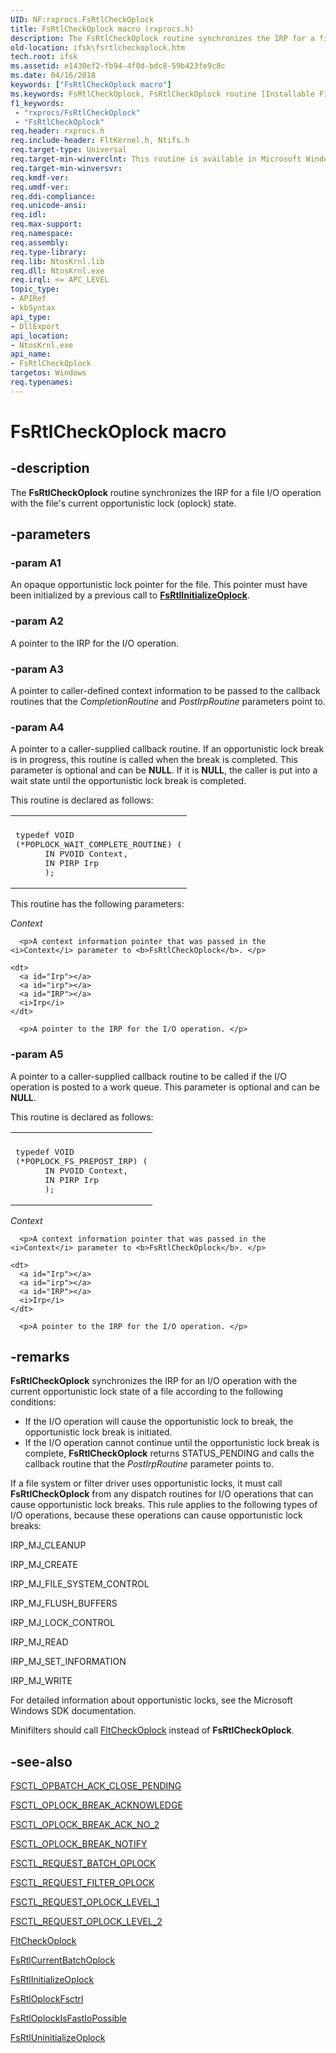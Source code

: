 ```yaml
---
UID: NF:rxprocs.FsRtlCheckOplock
title: FsRtlCheckOplock macro (rxprocs.h)
description: The FsRtlCheckOplock routine synchronizes the IRP for a file I/O operation with the file's current opportunistic lock (oplock) state.
old-location: ifsk\fsrtlcheckoplock.htm
tech.root: ifsk
ms.assetid: e1430ef2-fb94-4f0d-bdc8-59b423fe9c8c
ms.date: 04/16/2018
keywords: ["FsRtlCheckOplock macro"]
ms.keywords: FsRtlCheckOplock, FsRtlCheckOplock routine [Installable File System Drivers], fsrtlref_c11dbb80-c7a8-437d-bb6b-661edcf2f24a.xml, ifsk.fsrtlcheckoplock, rxprocs/FsRtlCheckOplock
f1_keywords:
 - "rxprocs/FsRtlCheckOplock"
 - "FsRtlCheckOplock"
req.header: rxprocs.h
req.include-header: FltKernel.h, Ntifs.h
req.target-type: Universal
req.target-min-winverclnt: This routine is available in Microsoft Windows 2000 and later versions of Windows operating systems.
req.target-min-winversvr: 
req.kmdf-ver: 
req.umdf-ver: 
req.ddi-compliance: 
req.unicode-ansi: 
req.idl: 
req.max-support: 
req.namespace: 
req.assembly: 
req.type-library: 
req.lib: NtosKrnl.lib
req.dll: NtosKrnl.exe
req.irql: <= APC_LEVEL
topic_type:
- APIRef
- kbSyntax
api_type:
- DllExport
api_location:
- NtosKrnl.exe
api_name:
- FsRtlCheckOplock
targetos: Windows
req.typenames: 
---
```


# FsRtlCheckOplock macro


## -description


The <b>FsRtlCheckOplock</b> routine synchronizes the IRP for a file I/O operation with the file's current opportunistic lock (oplock) state. 


## -parameters




### -param A1

<p>An opaque opportunistic lock pointer for the file. This pointer must have been initialized by a previous call to <a href="https://docs.microsoft.com/windows-hardware/drivers/ddi/ntifs/nf-ntifs-_fsrtl_advanced_fcb_header-fsrtlinitializeoplock"><b>FsRtlInitializeOplock</b></a>. </p>


### -param A2

<p>A pointer to the IRP for the I/O operation. </p>


### -param A3

<p>A pointer to caller-defined context information to be passed to the callback routines that the <i>CompletionRoutine</i> and <i>PostIrpRoutine </i>parameters point to. </p>


### -param A4

<p>A pointer to a caller-supplied callback routine. If an opportunistic lock break is in progress, this routine is called when the break is completed. This parameter is optional and can be <b>NULL</b>. If it is <b>NULL</b>, the caller is put into a wait state until the opportunistic lock break is completed. </p>
  <p>This routine is declared as follows: </p>
  <div class="code">
    <span codelanguage="">
      <table>
        <tr>
          <th></th>
        </tr>
        <tr>
          <td>
            <pre>typedef VOID
(*POPLOCK_WAIT_COMPLETE_ROUTINE) (
      IN PVOID Context,
      IN PIRP Irp
      );</pre>
          </td>
        </tr>
      </table>
    </span>
  </div>
  <p>This routine has the following parameters: </p>
  <p></p>
  <dl>
    <dt>
      <a id="Context"></a>
      <a id="context"></a>
      <a id="CONTEXT"></a>
      <i>Context</i>
    </dt>
    
      <p>A context information pointer that was passed in the <i>Context</i> parameter to <b>FsRtlCheckOplock</b>. </p>
    
    <dt>
      <a id="Irp"></a>
      <a id="irp"></a>
      <a id="IRP"></a>
      <i>Irp</i>
    </dt>
    
      <p>A pointer to the IRP for the I/O operation. </p>
    
  </dl>


### -param A5

<p>A pointer to a caller-supplied callback routine to be called if the I/O operation is posted to a work queue. This parameter is optional and can be <b>NULL</b>. </p>
  <p>This routine is declared as follows: </p>
  <div class="code">
    <span codelanguage="">
      <table>
        <tr>
          <th></th>
        </tr>
        <tr>
          <td>
            <pre>typedef VOID
(*POPLOCK_FS_PREPOST_IRP) (
      IN PVOID Context,
      IN PIRP Irp
      );</pre>
          </td>
        </tr>
      </table>
    </span>
  </div>
  <p></p>
  <dl>
    <dt>
      <a id="Context"></a>
      <a id="context"></a>
      <a id="CONTEXT"></a>
      <i>Context</i>
    </dt>
    
      <p>A context information pointer that was passed in the <i>Context</i> parameter to <b>FsRtlCheckOplock</b>. </p>
    
    <dt>
      <a id="Irp"></a>
      <a id="irp"></a>
      <a id="IRP"></a>
      <i>Irp</i>
    </dt>
    
      <p>A pointer to the IRP for the I/O operation. </p>
    
  </dl>






## -remarks



<b>FsRtlCheckOplock</b> synchronizes the IRP for an I/O operation with the current opportunistic lock state of a file according to the following conditions: 

<ul>
<li>
If the I/O operation will cause the opportunistic lock to break, the opportunistic lock break is initiated. 

</li>
<li>
If the I/O operation cannot continue until the opportunistic lock break is complete, <b>FsRtlCheckOplock</b> returns STATUS_PENDING and calls the callback routine that the <i>PostIrpRoutine</i> parameter points to. 

</li>
</ul>
If a file system or filter driver uses opportunistic locks, it must call <b>FsRtlCheckOplock</b> from any dispatch routines for I/O operations that can cause opportunistic lock breaks. This rule applies to the following types of I/O operations, because these operations can cause opportunistic lock breaks: 

IRP_MJ_CLEANUP

IRP_MJ_CREATE

IRP_MJ_FILE_SYSTEM_CONTROL

IRP_MJ_FLUSH_BUFFERS

IRP_MJ_LOCK_CONTROL

IRP_MJ_READ

IRP_MJ_SET_INFORMATION

IRP_MJ_WRITE

For detailed information about opportunistic locks, see the Microsoft Windows SDK documentation. 

Minifilters should call <a href="https://docs.microsoft.com/windows-hardware/drivers/ddi/fltkernel/nf-fltkernel-fltcheckoplock">FltCheckOplock</a> instead of <b>FsRtlCheckOplock</b>. 




## -see-also




<a href="https://docs.microsoft.com/windows-hardware/drivers/ifs/fsctl-opbatch-ack-close-pending">FSCTL_OPBATCH_ACK_CLOSE_PENDING</a>



<a href="https://docs.microsoft.com/windows-hardware/drivers/ifs/fsctl-oplock-break-acknowledge">FSCTL_OPLOCK_BREAK_ACKNOWLEDGE</a>



<a href="https://docs.microsoft.com/windows-hardware/drivers/ifs/fsctl-oplock-break-ack-no-2">FSCTL_OPLOCK_BREAK_ACK_NO_2</a>



<a href="https://docs.microsoft.com/windows-hardware/drivers/ifs/fsctl-oplock-break-notify">FSCTL_OPLOCK_BREAK_NOTIFY</a>



<a href="https://docs.microsoft.com/windows-hardware/drivers/ifs/fsctl-request-batch-oplock">FSCTL_REQUEST_BATCH_OPLOCK</a>



<a href="https://docs.microsoft.com/windows-hardware/drivers/ifs/fsctl-request-filter-oplock">FSCTL_REQUEST_FILTER_OPLOCK</a>



<a href="https://docs.microsoft.com/windows-hardware/drivers/ifs/fsctl-request-oplock-level-1">FSCTL_REQUEST_OPLOCK_LEVEL_1</a>



<a href="https://docs.microsoft.com/windows-hardware/drivers/ifs/fsctl-request-oplock-level-2">FSCTL_REQUEST_OPLOCK_LEVEL_2</a>



<a href="https://docs.microsoft.com/windows-hardware/drivers/ddi/fltkernel/nf-fltkernel-fltcheckoplock">FltCheckOplock</a>



<a href="https://docs.microsoft.com/windows-hardware/drivers/ddi/ntifs/nf-ntifs-_fsrtl_advanced_fcb_header-fsrtlcurrentbatchoplock">FsRtlCurrentBatchOplock</a>



<a href="https://docs.microsoft.com/windows-hardware/drivers/ddi/ntifs/nf-ntifs-_fsrtl_advanced_fcb_header-fsrtlinitializeoplock">FsRtlInitializeOplock</a>



<a href="https://docs.microsoft.com/windows-hardware/drivers/ddi/ntifs/nf-ntifs-_fsrtl_advanced_fcb_header-fsrtloplockfsctrl">FsRtlOplockFsctrl</a>



<a href="https://docs.microsoft.com/windows-hardware/drivers/ddi/ntifs/nf-ntifs-_fsrtl_advanced_fcb_header-fsrtloplockisfastiopossible">FsRtlOplockIsFastIoPossible</a>



<a href="https://docs.microsoft.com/windows-hardware/drivers/ddi/ntifs/nf-ntifs-_fsrtl_advanced_fcb_header-fsrtluninitializeoplock">FsRtlUninitializeOplock</a>
 

 

